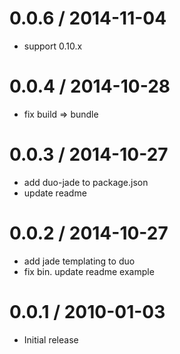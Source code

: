 
0.0.6 / 2014-11-04
==================

  * support 0.10.x

0.0.4 / 2014-10-28
==================

  * fix build => bundle

0.0.3 / 2014-10-27
==================

  * add duo-jade to package.json
  * update readme

0.0.2 / 2014-10-27
==================

  * add jade templating to duo
  * fix bin. update readme example

0.0.1 / 2010-01-03
==================

  * Initial release
